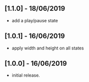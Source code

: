## [1.1.0] - 18/06/2019

* add a play/pause state

## [1.0.1] - 16/06/2019

* apply width and height on all states

## [1.0.0] - 16/06/2019

* initial release.
